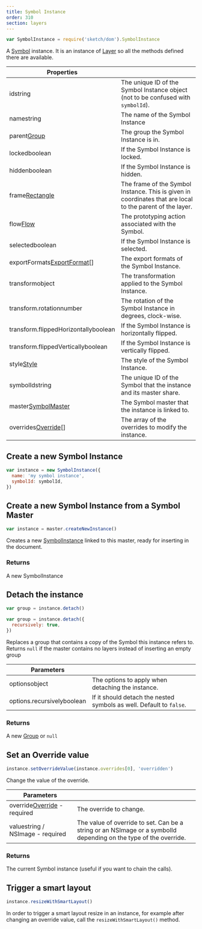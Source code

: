 ```yaml
---
title: Symbol Instance
order: 310
section: layers
---
```


```javascript
var SymbolInstance = require('sketch/dom').SymbolInstance
```

A [Symbol](https://sketch.com/docs/symbols/) instance. It is an instance of [Layer](#layer) so all the methods defined there are available.

| Properties |  |
| --- | --- |
| id<span class="arg-type">string</span> | The unique ID of the Symbol Instance object (not to be confused with `symbolId`). |
| name<span class="arg-type">string</span> | The name of the Symbol Instance |
| parent<span class="arg-type">[Group](#group)</span> | The group the Symbol Instance is in. |
| locked<span class="arg-type">boolean</span> | If the Symbol Instance is locked. |
| hidden<span class="arg-type">boolean</span> | If the Symbol Instance is hidden. |
| frame<span class="arg-type">[Rectangle](#rectangle) </span> | The frame of the Symbol Instance. This is given in coordinates that are local to the parent of the layer. |
| flow<span class="arg-type">[Flow](#flow)</span> | The prototyping action associated with the Symbol. |
| selected<span class="arg-type">boolean</span> | If the Symbol Instance is selected. |
| exportFormats<span class="arg-type">[ExportFormat](#export-format)[]</span> | The export formats of the Symbol Instance. |
| transform<span class="arg-type">object</span> | The transformation applied to the Symbol Instance. |
| transform.rotation<span class="arg-type">number</span> | The rotation of the Symbol Instance in degrees, clock-wise. |
| transform.flippedHorizontally<span class="arg-type">boolean</span> | If the Symbol Instance is horizontally flipped. |
| transform.flippedVertically<span class="arg-type">boolean</span> | If the Symbol Instance is vertically flipped. |
| style<span class="arg-type">[Style](#style)</span> | The style of the Symbol Instance. |
| symbolId<span class="arg-type">string</span> | The unique ID of the Symbol that the instance and its master share. |
| master<span class="arg-type">[SymbolMaster](#symbol-master)</span> | The Symbol master that the instance is linked to. |
| overrides<span class="arg-type">[Override](#symbol-override)[]</span> | The array of the overrides to modify the instance. |

## Create a new Symbol Instance

```javascript
var instance = new SymbolInstance({
  name: 'my symbol instance',
  symbolId: symbolId,
})
```

## Create a new Symbol Instance from a Symbol Master

```javascript
var instance = master.createNewInstance()
```

Creates a new [SymbolInstance](#symbol-instance) linked to this master, ready for inserting in the document.

### Returns

A new SymbolInstance

## Detach the instance

```javascript
var group = instance.detach()

var group = instance.detach({
  recursively: true,
})
```

Replaces a group that contains a copy of the Symbol this instance refers to. Returns `null` if the master contains no layers instead of inserting an empty group

| Parameters |  |
| --- | --- |
| options<span class="arg-type">object</span> | The options to apply when detaching the instance. |
| options.recursively<span class="arg-type">boolean</span> | If it should detach the nested symbols as well. Default to `false`. |

### Returns

A new [Group](#group) or `null`

## Set an Override value

```javascript
instance.setOverrideValue(instance.overrides[0], 'overridden')
```

Change the value of the override.

| Parameters |  |
| --- | --- |
| override<span class="arg-type">[Override](#symbol-override) - required</span> | The override to change. |
| value<span class="arg-type">string / NSImage - required</span> | The value of override to set. Can be a string or an NSImage or a symbolId depending on the type of the override. |

### Returns

The current Symbol instance (useful if you want to chain the calls).

## Trigger a smart layout

```javascript
instance.resizeWithSmartLayout()
```

In order to trigger a smart layout resize in an instance, for example after changing an override value, call the `resizeWithSmartLayout()` method.
